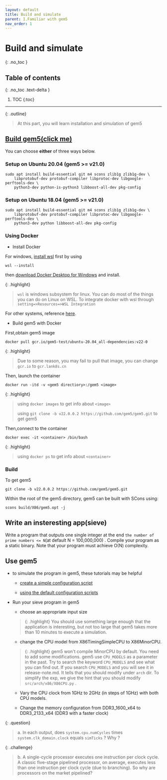 ```yaml
---
layout: default
title: Build and simulate
parent: I.Familiar with gem5
nav_order: 1
---
```


# Build and simulate
{: .no_toc }

## Table of contents
{: .no_toc .text-delta }

1. TOC
{:toc}
---

{: .outline}
> At this part, you will learn installation and simulation of gem5

## [Build gem5(click me)](https://www.gem5.org/documentation/general_docs/building)

You can choose **either** of three ways below.

### Setup on Ubuntu 20.04 (gem5 >= v21.0)

```
sudo apt install build-essential git m4 scons zlib1g zlib1g-dev \
    libprotobuf-dev protobuf-compiler libprotoc-dev libgoogle-perftools-dev \
    python3-dev python-is-python3 libboost-all-dev pkg-config
```

### Setup on Ubuntu 18.04 (gem5 >= v21.0)

```
sudo apt install build-essential git m4 scons zlib1g zlib1g-dev \
    libprotobuf-dev protobuf-compiler libprotoc-dev libgoogle-perftools-dev \
    python3-dev python libboost-all-dev pkg-config
```

### Using Docker

- Install Docker

For windows, [install wsl](https://docs.microsoft.com/zh-cn/windows/wsl/install) first by using

```
wsl --install 
```

then [download Docker Desktop for Windows](https://docs.docker.com/desktop/install/windows-install/) and install.

{: .highlight}
> `wsl` is windows subsystem for linux. You can do most of the things you can do on Linux on WSL.
> To integrate docker with wsl through `setting=>Resources=>WSL Integration`

For other systems, reference [here](https://docs.docker.com/desktop/).

- Build gem5 with Docker

First,obtain gem5 image

```
docker pull gcr.io/gem5-test/ubuntu-20.04_all-dependencies:v22-0
```

{: .highlight}
> Due to some reason, you may fail to pull that image, you can change `gcr.io` to `gcr.lank8s.cn`

Then, launch the container

```
docker run -itd -v <gem5 directiory>:/gem5 <image>
```

{: .highlight}
> using `docker images` to get info about `<image>`
> 
> using `git clone -b v22.0.0.2 https://github.com/gem5/gem5.git` to get gem5

Then,connect to the container

```
docker exec -it <container> /bin/bash
```

{: .highlight}
> using `docker ps` to get info about `<container>`

### Build

To get gem5
```
git clone -b v22.0.0.2 https://github.com/gem5/gem5.git
```

Within the root of the gem5 directory, gem5 can be built with SCons using:
```
scons build/X86/gem5.opt -j
```

## Write an insteresting app(sieve)

Write a program that outputs one single integer at the end `the number of prime numbers <= N`(at default N = 100,000,000) . Compile your program as a static binary. Note that your program must achieve O(N) complexity.

## Use gem5
- to simulate the program in gem5, these tutorials may be helpful

  - [create a simple configuration script](https://www.gem5.org/documentation/learning_gem5/part1/simple_config/)

  - [using the default configuration scripts](https://www.gem5.org/documentation/learning_gem5/part1/example_configs/)

- Run your sieve program in gem5
  
  - choose an appropriate input size
  
  > {: .highlight}
  > You should use something large enough that the application is interesting, but not too large that gem5 takes more than 10 minutes to execute a simulation.
  
  - change the CPU model from X86TimingSimpleCPU to X86MinorCPU.
  
  > {: .highlight}
  > gem5 won't compile MinorCPU by default. You need to add some modifications. gem5 use `CPU_MODELS` as a parameter in the past. Try to search the keyword `CPU_MODELS` and see what you can find out. 
  > If you search `CPU_MODELS` and you will see it in release-note.md. It tells that you should modify under `arch` dir. To simplify the exp, we give the hint that you should modify `src/arch/x86/X86CPU.py` .
  
  - Vary the CPU clock from 1GHz to 2GHz (in steps of 1GHz) with both CPU models.
  
  - Change the memory configuration from DDR3_1600_x64 to DDR3_2133_x64 (DDR3 with a faster clock)

{: .question}
> a. In each output, does `system.cpu.numCycles` times `system.clk_domain.clock` equals `simTicks` ? Why ?

{: .challenge}
> b. A single-cycle processor executes one instruction per clock cycle. A classic five-stage pipelined processor, on average, executes less than one instruction per clock cycle (due to branching). So why are processors on the market pipelined?
